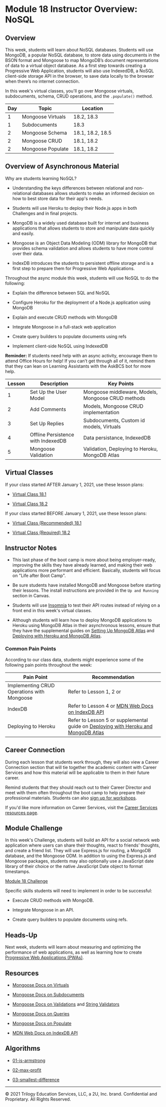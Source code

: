# Module 18 Instructor Overview: NoSQL

## Overview

This week, students will learn about NoSQL databases. Students will use MongoDB, a popular NoSQL database, to store data using documents in the BSON format and Mongoose to map MongoDB’s document representations of data to a virtual object database. As a first step towards creating a Progressive Web Application, students will also use IndexedDB, a NoSQL client-side storage API in the browser, to save data locally to the browser when there’s no internet connection.

In this week's virtual classes, you'll go over Mongoose virtuals, subdocuments, schema, CRUD operations, and the `.populate()` method.

| Day  | Topic              | Location          |
| ---  | ---                | ---               |
| 1    | Mongoose Virtuals  | 18.2, 18.3        |
| 1    | Subdocuments       | 18.3              |
| 2    | Mongoose Schema    | 18.1, 18.2, 18.5  | 
| 2    | Mongoose CRUD      | 18.1, 18.2        |
| 2    | Mongoose Populate  | 18.1, 18.2        |

## Overview of Asynchronous Material 

Why are students learning NoSQL?

* Understanding the keys differences between relational and non-relational databases allows students to make an informed decision on how to best store data for their app's needs.

* Students will use Heroku to deploy their Node.js apps in both Challenges and in final projects.

* MongoDB is a widely used database built for internet and business applications that allows students to store and manipulate data quickly and easily.

* Mongoose is an Object Data Modeling (ODM) library for MongoDB that provides schema validation and allows students to have more control over their data. 

* IndexDB introduces the students to persistent offline storage and is a first step to prepare them for Progressive Web Applications.

Throughout the async module this week, students will use NoSQL to do the following:

* Explain the difference between SQL and NoSQL

* Configure Heroku for the deployment of a Node.js application using MongoDB

* Explain and execute CRUD methods with MongoDB

* Integrate Mongoose in a full-stack web application

* Create query builders to populate documents using refs

* Implement client-side NoSQL using IndexedDB

**Reminder:** If students need help with an async activity, encourage them to attend Office Hours for help! If you can’t get through all of it, remind them that they can lean on Learning Assistants with the AskBCS bot for more help.

| Lesson    | Description                        | Key Points                                          |
| ---       | ---                                | ---                                                 |
| 1         | Set Up the User Model              | Mongoose middleware, Models, Mongoose CRUD methods  |
| 2         | Add Comments                       | Models, Mongoose CRUD implementation                |
| 3         | Set Up Replies                     | Subdocuments, Custom id models, Virtuals            |
| 4         | Offline Persistence with IndexedDB | Data persistance, IndexedDB                         |
| 5         | Mongoose Validation                | Validation, Deploying to Heroku, MongoDB Atlas      |

## Virtual Classes

If your class started AFTER January 1, 2021, use these lesson plans:

* [Virtual Class 18.1](./18.1-REQUIRED.md)

* [Virtual Class 18.2](./18.2-REQUIRED.md)

If your class started BEFORE January 1, 2021, use these lesson plans:

* [Virtual Class (Recommended) 18.1](./18.1-RECOMMENDED.md)

* [Virtual Class (Required) 18.2](./18.2-REQUIRED.md)

## Instructor Notes

* This last phase of the boot camp is more about being employer-ready, improving the skills they have already learned, and making their web applications more performant and efficient. Basically, students will focus on "Life after Boot Camp". 

* Be sure students have installed MongoDB and Mongoose before starting their lessons. The install instructions are provided in the `Up and Running` section in Canvas. 

* Students will use [Insomnia](https://support.insomnia.rest/) to test their API routes instead of relying on a front end in this week's virtual classes.

* Although students will learn how to deploy MongoDB applications to Heroku using MongoDB Atlas in their asynchronous lessons, ensure that they have the supplemental guides on [Setting Up MongoDB Atlas](../../01-Class-Content/18-NoSQL/04-Supplemental/MongoAtlas-Setup.md) and [Deploying with Heroku and MongoDB Atlas](../../01-Class-Content/18-NoSQL/04-Supplemental/MongoAtlas-Deploy.md).

### Common Pain Points

According to our class data, students might experience some of the following pain points throughout the week:

| Pain Point                                    | Recommendation       |
| ---                                           | ---                  |
| Implementing CRUD Operations with Mongoose    | Refer to Lesson 1, 2 or                  |
| IndexDB                                       | Refer to Lesson 4 or [MDN Web Docs on IndexDB API](https://developer.mozilla.org/en-US/docs/Web/API/IndexedDB_API) |
| Deploying to Heroku                           | Refer to Lesson 5 or supplemental guide on [Deploying with Heroku and MongoDB Atlas](../../01-Class-Content/18-NoSQL/04-Supplemental/MongoAtlas-Deploy.md) |

## Career Connection

During each lesson that students work through, they will also view a Career Connection section that will tie together the academic content with Career Services and how this material will be applicable to them in their future career.

Remind students that they should reach out to their Career Director and meet with them often throughout the boot camp to help prepare their professional materials. Students can also [sign up for workshops](https://careerservicesonlineevents.splashthat.com/).

If you'd like more information on Career Services, visit the [Career Services resources page](https://mycareerspot.org/).

## Module Challenge

In this week's Challenge, students will build an API for a social network web application where users can share their thoughts, react to friends’ thoughts, and create a friend list. They will use Express.js for routing, a MongoDB database, and the Mongoose ODM. In addition to using the Express.js and Mongoose packages, students may also optionally use a JavaScript date library of their choice or the native JavaScript Date object to format timestamps.

[Module 18 Challenge](../../01-Class-Content/18-NoSQL/02-Challenge)

Specific skills students will need to implement in order to be successful:

* Execute CRUD methods with MongoDB.

* Integrate Mongoose in an API.

* Create query builders to populate documents using refs.

## Heads-Up

Next week, students will learn about measuring and optimizing the performance of web applications, as well as learning how to create [Progressive Web Applications (PWAs)](https://developer.mozilla.org/en-US/docs/Web/Progressive_web_apps).

## Resources

* [Mongoose Docs on Virtuals](https://mongoosejs.com/docs/tutorials/virtuals.html)

* [Mongoose Docs on Subdocuments](https://mongoosejs.com/docs/subdocs.html)

* [Mongoose Docs on Validations](https://mongoosejs.com/docs/validation.html) and [String Validators](https://mongoosejs.com/docs/schematypes.html#string-validators)

* [Mongoose Docs on Queries](https://mongoosejs.com/docs/queries.html)

* [Mongoose Docs on Populate](https://mongoosejs.com/docs/populate.html)

* [MDN Web Docs on IndexDB API](https://developer.mozilla.org/en-US/docs/Web/API/IndexedDB_API)

## Algorithms

* [01-is-armstrong](../../01-Class-Content/18-NoSQL/03-Algorithms/01-is-armstrong)

* [02-max-profit](../../01-Class-Content/18-NoSQL/03-Algorithms/02-max-profit)

* [03-smallest-difference](../../01-Class-Content/18-NoSQL/03-Algorithms/03-smallest-difference)

---
© 2021 Trilogy Education Services, LLC, a 2U, Inc. brand.  Confidential and Proprietary.  All Rights Reserved.
